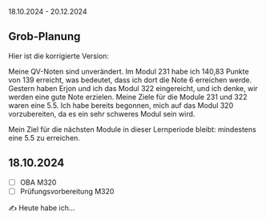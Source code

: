 18.10.2024 - 20.12.2024

## Grob-Planung

Hier ist die korrigierte Version:

Meine QV-Noten sind unverändert. Im Modul 231 habe ich 140,83 Punkte von 139 erreicht, was bedeutet, dass ich dort die Note 6 erreichen werde. Gestern haben Erjon und ich das Modul 322 eingereicht, und ich denke, wir werden eine gute Note erzielen. Meine Ziele für die Module 231 und 322 waren eine 5.5. Ich habe bereits begonnen, mich auf das Modul 320 vorzubereiten, da es ein sehr schweres Modul sein wird.

Mein Ziel für die nächsten Module in dieser Lernperiode bleibt: mindestens eine 5.5 zu erreichen.


## 18.10.2024

- [ ] OBA M320
- [ ] Prüfungsvorbereitung M320

✍️ Heute habe ich...
